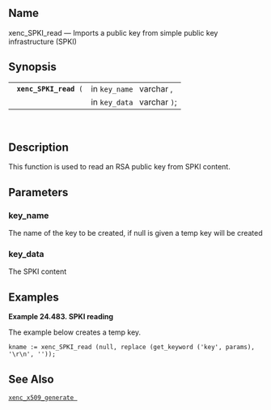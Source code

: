 <div id="fn_xenc_spki_read" class="refentry">

<div class="titlepage">

</div>

<div class="refnamediv">

## Name

xenc_SPKI_read — Imports a public key from simple public key
infrastructure (SPKI)

</div>

<div class="refsynopsisdiv">

## Synopsis

<div id="fsyn_xenc_spki_read" class="funcsynopsis">

|                             |                             |
|-----------------------------|-----------------------------|
| ` `**`xenc_SPKI_read`**` (` | in `key_name ` varchar ,    |
|                             | in `key_data ` varchar `)`; |

<div class="funcprototype-spacer">

 

</div>

</div>

</div>

<div id="desc_xenc_spki_read" class="refsect1">

## Description

This function is used to read an RSA public key from SPKI content.

</div>

<div id="params_xenc_spki_read" class="refsect1">

## Parameters

<div id="id121056" class="refsect2">

### key_name

The name of the key to be created, if null is given a temp key will be
created

</div>

<div id="id121059" class="refsect2">

### key_data

The SPKI content

</div>

</div>

<div id="examples_xenc_spki_read" class="refsect1">

## Examples

<div id="ex_xenc_spki_read" class="example">

**Example 24.483. SPKI reading**

<div class="example-contents">

The example below creates a temp key.

``` screen
kname := xenc_SPKI_read (null, replace (get_keyword ('key', params), '\r\n', ''));
```

</div>

</div>

  

</div>

<div id="seealso_xenc_spki_read" class="refsect1">

## See Also

<a href="fn_xenc_x509_generate.html" class="link"
title="xenc_x509_generate"><code
class="function">xenc_x509_generate </code></a>

</div>

</div>
